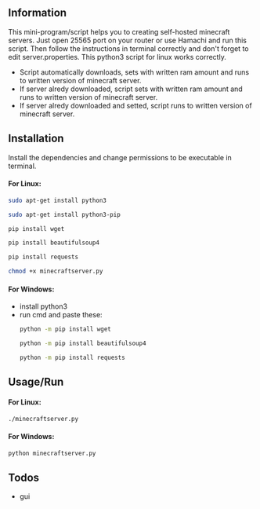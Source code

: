 ## Information
This mini-program/script helps you to creating self-hosted minecraft servers. Just open 25565 port on your router or use Hamachi and run this script. Then follow the instructions in terminal correctly and don't forget to edit server.properties.
This python3 script for linux works correctly.
- Script automatically downloads, sets with written ram amount and runs to written version of minecraft server.
- If server alredy downloaded, script sets with written ram amount and runs to written version of minecraft server.
- If server alredy downloaded and setted, script runs to written version of minecraft server.
## Installation
Install the dependencies and change permissions to be executable in terminal.
#### For Linux:
```sh
sudo apt-get install python3
  ```
  ```sh
  sudo apt-get install python3-pip
  ```
  ```sh
  pip install wget
  ```
  ```sh
  pip install beautifulsoup4
  ```
  ```sh
  pip install requests
  ```
   ```sh
  chmod +x minecraftserver.py
  ```
#### For Windows:
- install python3
- run cmd and paste these:
  ```sh
  python -m pip install wget
  ```
  ```sh
  python -m pip install beautifulsoup4
  ```
  ```sh
  python -m pip install requests
  ```

## Usage/Run
  #### For Linux:
   ```sh
  ./minecraftserver.py
  ```
  #### For Windows:
   ```sh
  python minecraftserver.py
  ```
## Todos
 - gui

